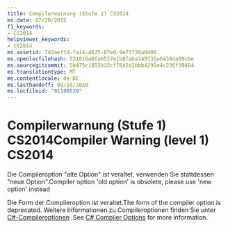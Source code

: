 ```yaml
---
title: Compilerwarnung (Stufe 1) CS2014
ms.date: 07/20/2015
f1_keywords:
- CS2014
helpviewer_keywords:
- CS2014
ms.assetid: 7d2aef1d-fa14-4675-87e6-9e75f36a0406
ms.openlocfilehash: 531816a0fa6537e1b6faba149731a6430da09cbe
ms.sourcegitcommit: 5b475c1855b32cf78d2d1bbb4295e4c236f39464
ms.translationtype: MT
ms.contentlocale: de-DE
ms.lasthandoff: 09/24/2020
ms.locfileid: "91190539"
---
```

# <a name="compiler-warning-level-1-cs2014"></a><span data-ttu-id="18ed6-102">Compilerwarnung (Stufe 1) CS2014</span><span class="sxs-lookup"><span data-stu-id="18ed6-102">Compiler Warning (level 1) CS2014</span></span>

<span data-ttu-id="18ed6-103">Die Compileroption "alte Option" ist veraltet, verwenden Sie stattdessen "neue Option".</span><span class="sxs-lookup"><span data-stu-id="18ed6-103">Compiler option 'old option' is obsolete, please use 'new option' instead</span></span>  
  
 <span data-ttu-id="18ed6-104">Die Form der Compileroption ist veraltet.</span><span class="sxs-lookup"><span data-stu-id="18ed6-104">The form of the compiler option is deprecated.</span></span> <span data-ttu-id="18ed6-105">Weitere Informationen zu Compileroptionen finden Sie unter [C#-Compileroptionen](../language-reference/compiler-options/index.md) .</span><span class="sxs-lookup"><span data-stu-id="18ed6-105">See [C# Compiler Options](../language-reference/compiler-options/index.md) for more information.</span></span>
